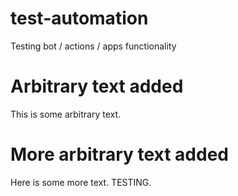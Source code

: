 # test-automation
Testing bot / actions / apps functionality

# Arbitrary text added
This is some arbitrary text.

# More arbitrary text added
Here is some more text. TESTING.
